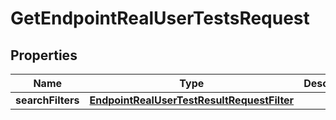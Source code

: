 

# GetEndpointRealUserTestsRequest


## Properties

| Name | Type | Description | Notes |
|------------ | ------------- | ------------- | -------------|
|**searchFilters** | [**EndpointRealUserTestResultRequestFilter**](EndpointRealUserTestResultRequestFilter.md) |  |  [optional] |



